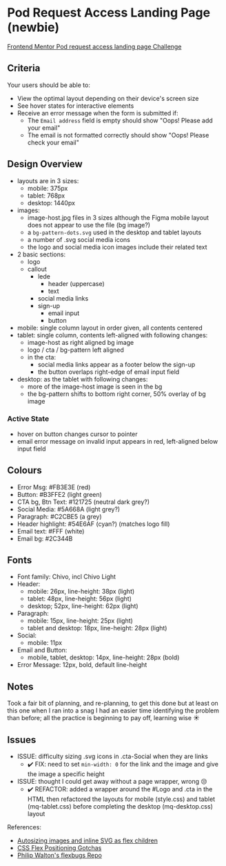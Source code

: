 # Pod Request Access Landing Page (newbie)

[Frontend Mentor Pod request access landing page Challenge](https://www.frontendmentor.io/challenges/pod-request-access-landing-page-eyTmdkLSG)

## Criteria

Your users should be able to:

- View the optimal layout depending on their device's screen size
- See hover states for interactive elements
- Receive an error message when the form is submitted if:
  - The `Email address` field is empty should show "Oops! Please add your email"
  - The email is not formatted correctly should show "Oops! Please check your
    email"

## Design Overview

- layouts are in 3 sizes:
  - mobile: 375px
  - tablet: 768px
  - desktop: 1440px
- images:
  - image-host.jpg files in 3 sizes although the Figma mobile layout does not
    appear to use the file (bg image?)
  - a `bg-pattern-dots.svg` used in the desktop and tablet layouts
  - a number of .svg social media icons
  - the logo and social media icon images include their related text
- 2 basic sections:
  - logo
  - callout
    - lede
      - header (uppercase)
      - text
    - social media links
    - sign-up
      - email input
      - button
- mobile: single column layout in order given, all contents centered
- tablet: single column, contents left-aligned with following changes:
  - image-host as right aligned bg image
  - logo / cta / bg-pattern left aligned
  - in the cta:
    - social media links appear as a footer below the sign-up
    - the button overlaps right-edge of email input field
- desktop: as the tablet with following changes:
  - more of the image-host image is seen in the bg
  - the bg-pattern shifts to bottom right corner, 50% overlay of bg image

### Active State

- hover on button changes cursor to pointer
- email error message on invalid input appears in red, left-aligned below input
  field

## Colours

- Error Msg: #FB3E3E (red)
- Button: #B3FFE2 (light green)
- CTA bg, Btn Text: #121725 (neutral dark grey?)
- Social Media: #5A668A (light grey?)
- Paragraph: #C2CBE5 (a grey)
- Header highlight: #54E6AF (cyan?) (matches logo fill)
- Email text: #FFF (white)
- Email bg: #2C344B

## Fonts

- Font family: Chivo, incl Chivo Light
- Header:
  - mobile: 26px, line-height: 38px (light)
  - tablet: 48px, line-height: 56px (light)
  - desktop; 52px, line-height: 62px (light)
- Paragraph:
  - mobile: 15px, line-height: 25px (light)
  - tablet and desktop: 18px, line-height: 28px (light)
- Social:
  - mobile: 11px
- Email and Button:
  - mobile, tablet, desktop: 14px, line-height: 28px (bold)
- Error Message: 12px, bold, default line-height

## Notes

Took a fair bit of planning, and re-planning, to get this done but at least on
this one when I ran into a snag I had an easier time identifying the problem
than before; all the practice is beginning to pay off, learning wise ☀️

## Issues

- ISSUE: difficulty sizing .svg icons in .cta-Social when they are links
  - ✔️ FIX: need to set `min-width: 0` for the link and the image and give the
    image a specific height
- ISSUE: thought I could get away without a page wrapper, wrong 😒
  - ✔️ REFACTOR: added a wrapper around the #Logo and .cta in the HTML then
    refactored the layouts for mobile (style.css) and tablet (mq-tablet.css)
    before completing the desktop (mq-desktop.css) layout

References:

- [Autosizing images and inline SVG as flex children](https://github.com/philipwalton/flexbugs/issues/184)
- [CSS Flex Positioning Gotchas](https://medium.com/@gaurav5430/css-flex-positioning-gotchas-child-expands-to-more-than-the-width-allowed-by-the-parent-799c37428dd6)
- [Philip Walton's flexbugs Repo](https://github.com/philipwalton/flexbugs)
